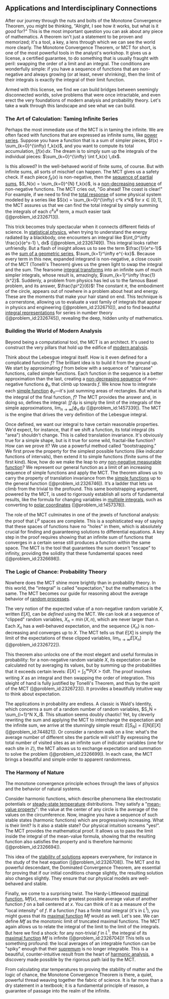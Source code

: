 ## Applications and Interdisciplinary Connections

After our journey through the nuts and bolts of the Monotone Convergence Theorem, you might be thinking, "Alright, I see how it works, but what is it *good* for?" This is the most important question you can ask about any piece of mathematics. A theorem isn't just a statement to be proven and memorized; it's a tool, a key, a lens through which we can see the world more clearly. The Monotone Convergence Theorem, or MCT for short, is one of the most powerful tools in the analyst's workshop. It gives us a license, a certified guarantee, to do something that is usually fraught with peril: swapping the order of a limit and an integral. The conditions are wonderfully simple: if you have a sequence of functions that are non-negative and always growing (or at least, never shrinking), then the limit of their integrals is exactly the integral of their limit function.

Armed with this license, we find we can build bridges between seemingly disconnected worlds, solve problems that were once intractable, and even erect the very foundations of modern analysis and probability theory. Let's take a walk through this landscape and see what we can build.

### The Art of Calculation: Taming Infinite Series

Perhaps the most immediate use of the MCT is in taming the infinite. We are often faced with functions that are expressed as infinite sums, like [power series](@article_id:146342). Suppose you have a function that is a sum of simpler pieces, $f(x) = \sum_{k=0}^{\infty} f_k(x)$, and you want to compute its total accumulation, $\int f(x) \,dx$. The dream is to simply sum up the integrals of the individual pieces: $\sum_{k=0}^{\infty} \int f_k(x) \,dx$.

Is this allowed? In the well-behaved world of finite sums, of course. But with infinite sums, all sorts of mischief can happen. The MCT gives us a safety check. If each piece $f_k(x)$ is non-negative, then the [sequence of partial sums](@article_id:160764), $S_N(x) = \sum_{k=0}^{N} f_k(x)$, is a [non-decreasing sequence](@article_id:139007) of non-negative functions. The MCT cries out, "Go ahead! The coast is clear!" For example, if we need to find the [total response](@article_id:274279) of some physical system modeled by a series like $S(x) = \sum_{k=0}^{\infty} c^k x^k$ for $x \in [0, 1]$, the MCT assures us that we can find the total integral by simply summing the integrals of each $c^k x^k$ term, a much easier task ([@problem_id:2326713]).

This trick becomes truly spectacular when it connects different fields of science. In [statistical physics](@article_id:142451), when trying to understand the energy radiated by a blackbody, one encounters an integral like $\int_0^\infty \frac{x}{e^x-1} \, dx$ ([@problem_id:2326749]). This integral looks rather unfriendly. But a flash of insight allows us to see the term $\frac{1}{e^x-1}$ as the [sum of a geometric series](@article_id:157109), $\sum_{k=1}^\infty e^{-kx}$. Because every term in this new, expanded integrand is non-negative, a close cousin of the MCT (Tonelli's Theorem) gives us the green light to swap the integral and the sum. The fearsome [integral transforms](@article_id:185715) into an infinite sum of much simpler integrals, whose result is, amazingly, $\sum_{k=1}^\infty \frac{1}{k^2}$. Suddenly, a problem from physics has led us to the famous Basel problem, and its answer, $\frac{\pi^2}{6}$! The constant $\pi$, the embodiment of the circle, appears out of nowhere in a problem about heat and energy. These are the moments that make your hair stand on end. This technique is a cornerstone, allowing us to evaluate a vast family of integrals that appear in physics and engineering ([@problem_id:2326710]), and to find beautiful [integral representations](@article_id:203815) for series in number theory ([@problem_id:2326745]), revealing the deep, hidden unity of mathematics.

### Building the World of Modern Analysis

Beyond being a computational tool, the MCT is an architect. It's used to construct the very pillars that hold up the edifice of [modern analysis](@article_id:145754).

Think about the Lebesgue integral itself. How is it even defined for a complicated function $f$? The brilliant idea is to build it from the ground up. We start by approximating $f$ from below with a sequence of "staircase" functions, called simple functions. Each function in the sequence is a better approximation than the last, creating a [non-decreasing sequence](@article_id:139007) of non-negative functions $\phi_n$ that climb up towards $f$. We know how to integrate each [simple function](@article_id:160838) $\phi_n$—it's just summing areas of rectangles. But what is the integral of the final function, $f$? The MCT provides the answer and, in doing so, defines the integral: $\int f \,d\mu$ is simply the limit of the integrals of the simple approximations, $\lim_{n \to \infty} \int \phi_n \,d\mu$ ([@problem_id:1457339]). The MCT is the engine that drives the very definition of the Lebesgue integral.

Once defined, we want our integral to have certain reasonable properties. We'd expect, for instance, that if we shift a function, its total integral (its "area") shouldn't change. This is called translation invariance. It's obviously true for a simple shape, but is it true for some wild, fractal-like function? How can we prove it? We use a powerful method called "bootstrapping." We first prove the property for the simplest possible functions (like indicator functions of intervals), then extend it to simple functions (finite sums of the first kind). Now, how do we make the leap to *any* [non-negative measurable function](@article_id:184151)? We represent our general function as a limit of an increasing sequence of simple functions and apply the MCT. The theorem allows us to carry the property of translation invariance from the [simple functions](@article_id:137027) up to the general function ([@problem_id:2326746]). It’s a ladder that lets us climb from the trivial to the profound. This same bootstrapping argument, powered by the MCT, is used to rigorously establish all sorts of fundamental results, like the formula for changing variables in [multiple integrals](@article_id:145676), such as converting to [polar coordinates](@article_id:158931) ([@problem_id:1457378]).

The role of the MCT culminates in one of the jewels of functional analysis: the proof that $L^p$ spaces are complete. This is a sophisticated way of saying that these spaces of functions have no "holes" in them, which is absolutely crucial for finding and guaranteeing solutions to differential equations. A key step in the proof requires showing that an infinite sum of functions that converges in a certain sense still produces a function within the same space. The MCT is the tool that guarantees the sum doesn't "escape" to infinity, providing the solidity that these fundamental spaces need ([@problem_id:2326698]).

### The Logic of Chance: Probability Theory

Nowhere does the MCT shine more brightly than in probability theory. In this world, the "integral" is called "expectation," but the mathematics is the same. The MCT becomes our guide for reasoning about the average behavior of [random processes](@article_id:267993).

The very notion of the expected value of a non-negative random variable $X$, written $E[X]$, can be *defined* using the MCT. We can look at a sequence of "clipped" random variables, $X_n = \min(X, n)$, which are never larger than $n$. Each $X_n$ has a well-behaved expectation, and the sequence $\{X_n\}$ is non-decreasing and converges up to $X$. The MCT tells us that $E[X]$ is simply the limit of the expectations of these clipped variables, $\lim_{n \to \infty} E[X_n]$ ([@problem_id:2326722]).

This theorem also unlocks one of the most elegant and useful formulas in probability: for a non-negative random variable $X$, its expectation can be calculated not by averaging its values, but by summing up the probabilities that it exceeds certain levels: $E[X] = \int_0^\infty P(X \gt t) dt$. The proof involves writing $X$ as an integral and then swapping the order of integration. This sleight of hand is fully justified by Tonelli's Theorem, and thus by the spirit of the MCT ([@problem_id:2326723]). It provides a beautifully intuitive way to think about expectation.

The applications in probability are endless. A classic is Wald's Identity, which concerns a sum of a random number of random variables, $S_N = \sum_{i=1}^N X_i$. This situation seems doubly chaotic! Yet, by cleverly rewriting the sum and applying the MCT to interchange the expectation and the infinite sum, we arrive at the stunningly simple result: $E[S_N] = E[N]E[X]$ ([@problem_id:744821]). Or consider a random walk on a line: what's the average number of different sites the particle will visit? By expressing the total number of visited sites as an infinite sum of indicator variables (one for each site in $\mathbb{Z}$), the MCT allows us to exchange expectation and summation to solve the problem ([@problem_id:2326699]). In each case, the MCT brings a beautiful and simple order to apparent randomness.

### The Harmony of Nature

The monotone convergence principle echoes through the laws of physics and the behavior of natural systems.

Consider harmonic functions, which describe phenomena like electrostatic potentials or [steady-state temperature](@article_id:136281) distributions. They satisfy a "[mean-value property](@article_id:177553)": the value at the center of any circle is the average of the values on the circumference. Now, imagine you have a sequence of such stable states (harmonic functions) which are progressively increasing. What is their limit? Is it also a stable state? Our physical intuition screams "yes!". The MCT provides the mathematical proof. It allows us to pass the limit inside the integral of the mean-value formula, showing that the resulting function also satisfies the property and is therefore harmonic ([@problem_id:2326694]).

This idea of the [stability of solutions](@article_id:168024) appears everywhere, for instance in the study of the heat equation ([@problem_id:2326708]). The MCT and its powerful descendant, the Dominated Convergence Theorem, are essential for proving that if our initial conditions change slightly, the resulting solution also changes slightly. They ensure that our physical models are well-behaved and stable.

Finally, we come to a surprising twist. The Hardy-Littlewood [maximal function](@article_id:197621), $Mf(x)$, measures the greatest possible average value of another function $f$ on a ball centered at $x$. You can think of it as a measure of the "local intensity" of $f$. If a function $f$ has a finite total integral (it's in $L^1$), you might guess that its [maximal function](@article_id:197621) $Mf$ would as well. Let's see. We can define $Mf$ as the monotonic limit of truncated maximal functions. The MCT again allows us to relate the integral of the limit to the limit of the integrals. But here we find a shock: for any non-trivial $f$ in $L^1$, the integral of its [maximal function](@article_id:197621) $Mf$ is infinite ([@problem_id:2326704])! This tells us something profound: the local averages of an integrable function can be "spiky" enough that their [supremum](@article_id:140018) is no longer integrable. This is a beautiful, counter-intuitive result from the heart of [harmonic analysis](@article_id:198274), a discovery made possible by the rigorous path laid by the MCT.

From calculating star temperatures to proving the stability of matter and the logic of chance, the Monotone Convergence Theorem is there, a quiet, powerful thread weaving together the fabric of science. It is far more than a dry statement in a textbook; it is a fundamental principle of reason, a guarantee of passage into the realm of the infinite.